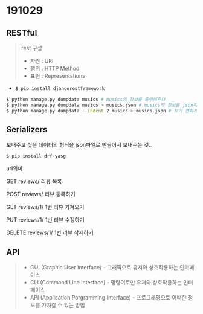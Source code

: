 # 191029

## RESTful

> rest 구성
>
> * 자원 : URI
> * 행위 : HTTP Method
> * 표현 : Representations

* ```bash
  $ pip install djangorestframework
  ```

  

```bash
$ python manage.py dumpdata musics # musics의 정보를 출력해준다
$ python manage.py dumpdata musics > musics.json # musics의 정보를 json파일로 저장해준다
$ python manage.py dumpdata --indent 2 musics > musics.json # 보기 편하게 son파일 저장
```



## Serializers

보내주고 싶은 데이터의 형식을 json파일로 만들어서 보내주는 것..



```bash
$ pip install drf-yasg
```



url의미

GET reviews/ 리뷰 목록

POST reviews/ 리뷰 등록하기

GET reviews/1/ 1번 리뷰 가져오기

PUT reviews/1/ 1번 리뷰 수정하기

DELETE reviews/1/ 1번 리뷰 삭제하기





## API

> * GUI (Graphic User Interface) - 그래픽으로 유저와 상호작용하는 인터페이스
> * CLI (Command Line Interface) - 명령어로만 유저와 상호작용하는 인터페이스
> * API (Application Porgramming Interface) - 프로그래밍으로 어떠한 정보를 가져갈 수 있는 방법

